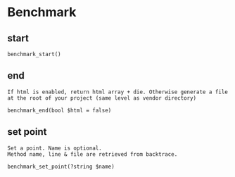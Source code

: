 # Benchmark

## start

    benchmark_start()

## end

    If html is enabled, return html array + die. Otherwise generate a file at the root of your project (same level as vendor directory)

    benchmark_end(bool $html = false)

## set point

    Set a point. Name is optional.
    Method name, line & file are retrieved from backtrace.

    benchmark_set_point(?string $name)
